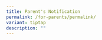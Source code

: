 ```yaml
---
title: Parent's Notification
permalink: /for-parents/permalink/
variant: tiptap
description: ""
---
```

